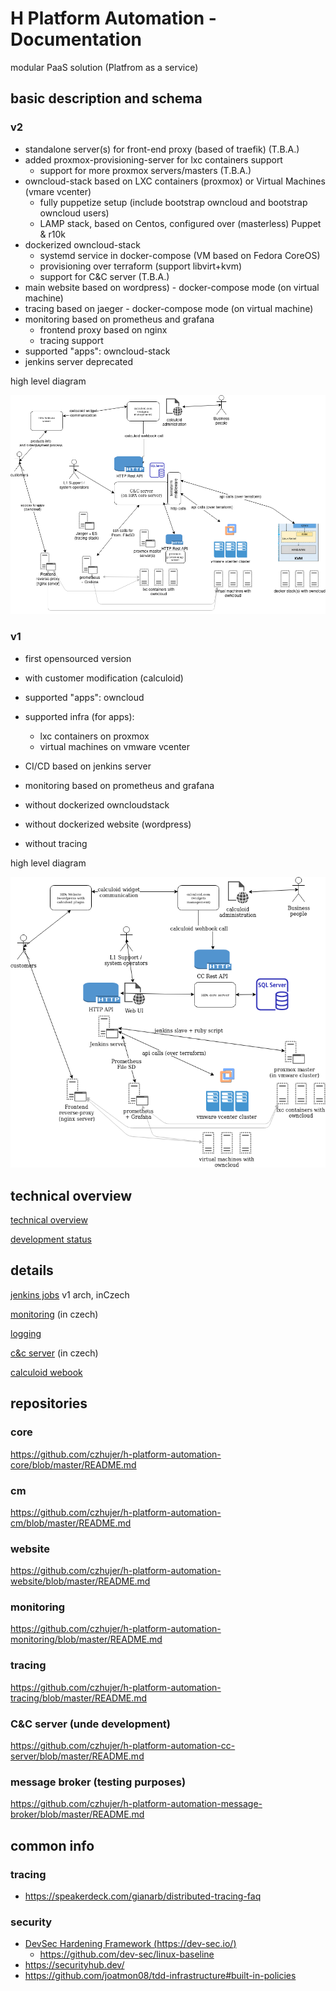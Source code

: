 # H Platform Automation - Documentation
modular PaaS solution (Platfrom as a service)

## basic description and schema

### v2
- standalone server(s) for front-end proxy (based of traefik) (T.B.A.)
- added proxmox-provisioning-server for lxc containers support
  - support for more proxmox servers/masters (T.B.A.)
- owncloud-stack based on LXC containers (proxmox) or Virtual Machines (vmare vcenter)
  - fully puppetize setup (include bootstrap owncloud and bootstrap owncloud users)
  - LAMP stack, based on Centos, configured over (masterless) Puppet & r10k
- dockerized owncloud-stack
  - systemd service in docker-compose (VM based on Fedora CoreOS)
  - provisioning over terraform (support libvirt+kvm)
  - support for C&C server (T.B.A.)
- main website based on wordpress) - docker-compose mode (on virtual machine)
- tracing based on jaeger - docker-compose mode (on virtual machine)
- monitoring based on prometheus and grafana
  - frontend proxy based on nginx
  - tracing support
- supported "apps": owncloud-stack
- jenkins server deprecated

high level diagram

![Drag Racing](pics/HPA-overview-schema-v2.png)


### v1
- first opensourced version
- with customer modification (calculoid)
- supported "apps": owncloud
- supported infra (for apps):
  - lxc containers on proxmox
  - virtual machines on vmware vcenter 
- CI/CD based on jenkins server
- monitoring based on prometheus and grafana

- without dockerized owncloudstack
- without dockerized website (wordpress)
- without tracing

high level diagram

![Drag Racing](pics/HPA-overview-schema.png)

## technical overview
[technical overview](docs/technical-docs.md)

[development status](docs/development-status.md)

## details
[jenkins jobs](docs/jenkins-jobs-cs.md) v1 arch, inCzech

[monitoring](docs/monitoring-cs.md) (in czech)

[logging](docs/logging.md)

[c&c server](docs/c-and-c-server.md) (in czech)

[calculoid webook](docs/calculoid-webhook-url.md)

## repositories

### core
https://github.com/czhujer/h-platform-automation-core/blob/master/README.md

### cm
https://github.com/czhujer/h-platform-automation-cm/blob/master/README.md

### website
https://github.com/czhujer/h-platform-automation-website/blob/master/README.md

### monitoring
https://github.com/czhujer/h-platform-automation-monitoring/blob/master/README.md

### tracing
https://github.com/czhujer/h-platform-automation-tracing/blob/master/README.md

### C&C server (unde development)
https://github.com/czhujer/h-platform-automation-cc-server/blob/master/README.md

### message broker (testing purposes)
https://github.com/czhujer/h-platform-automation-message-broker/blob/master/README.md

## common info

### tracing
- https://speakerdeck.com/gianarb/distributed-tracing-faq

### security
- [DevSec Hardening Framework (https://dev-sec.io/)](https://dev-sec.io/)
    - https://github.com/dev-sec/linux-baseline
- https://securityhub.dev/
- https://github.com/joatmon08/tdd-infrastructure#built-in-policies


